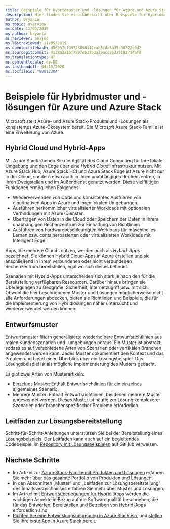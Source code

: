 ```yaml
---
title: Beispiele für Hybridmuster und -lösungen für Azure und Azure Stack Hub
description: Hier finden Sie eine Übersicht über Beispiele für Hybridmuster und -lösungen, mit denen Sie sich mit Hybridlösungen in Azure und Azure Stack Hub vertraut machen und solche Art von Lösungen erstellen können.
author: BryanLa
ms.topic: overview
ms.date: 11/05/2019
ms.author: bryanla
ms.reviewer: anajod
ms.lastreviewed: 11/05/2019
ms.openlocfilehash: d56957c139728898117eab5f8a3a35c98722c0d2
ms.sourcegitcommit: 4138a2a15f78e7db38b3a29acc963a71937146fd
ms.translationtype: HT
ms.contentlocale: de-DE
ms.lasthandoff: 04/15/2020
ms.locfileid: "80812304"
---
```

# <a name="hybrid-patterns-and-solution-examples-for-azure-and-azure-stack"></a>Beispiele für Hybridmuster und -lösungen für Azure und Azure Stack

Microsoft stellt Azure- und Azure Stack-Produkte und -Lösungen als konsistentes Azure-Ökosystem bereit. Die Microsoft Azure Stack-Familie ist eine Erweiterung von Azure.

## <a name="the-hybrid-cloud-and-hybrid-apps"></a>Hybrid Cloud und Hybrid-Apps

Mit Azure Stack können Sie die Agilität des Cloud Computing für Ihre lokale Umgebung und den Edge über eine *Hybrid Cloud*-Infrastruktur nutzen. Mit Azure Stack Hub, Azure Stack HCI und Azure Stack Edge ist Azure nicht nur in der Cloud, sondern etwa auch in Ihren unabhängigen Rechenzentren, in Ihren Zweigstellen und im Außendienst genutzt werden. Diese vielfältigen Funktionen ermöglichen Folgendes:

- Wiederverwenden von Code und konsistentes Ausführen von cloudnativen Apps in Azure und Ihren lokalen Umgebungen.
- Ausführen herkömmlicher virtualisierter Workloads mit optionalen Verbindungen mit Azure-Diensten
- Übertragen von Daten in die Cloud oder Speichern der Daten in Ihrem unabhängigen Rechenzentrum zur Einhaltung von Richtlinien
- Ausführen von hardwarebeschleunigten Workloads für maschinelles Lernen bzw. containerbasierten oder virtualisierten Workloads mit Intelligent Edge

Apps, die mehrere Clouds nutzen, werden auch als *Hybrid-Apps* bezeichnet. Sie können Hybrid Cloud-Apps in Azure erstellen und sie anschließend in Ihrem verbundenen oder nicht verbundenen Rechenzentrum bereitstellen, egal wo sich dieses befindet.

Szenarien mit Hybrid-Apps unterscheiden sich stark je nach den für die Bereitstellung verfügbaren Ressourcen. Darüber hinaus bringen sie Überlegungen zu Geografie, Sicherheit, Internetzugriff usw. mit sich. Obwohl die hier beschriebenen Muster und Lösungen möglicherweise nicht alle Anforderungen abdecken, bieten sie Richtlinien und Beispiele, die für die Implementierung von Hybridlösungen näher untersucht und wiederverwendet werden können.

## <a name="design-patterns"></a>Entwurfsmuster

Entwurfsmuster filtern generalisierte wiederholbare Entwurfsrichtlinien aus realen Kundenszenarien und -umgebungen heraus. Ein Muster ist abstrakt, sodass es auf verschiedene Arten von Szenarien oder vertikalen Branchen angewendet werden kann. Jedes Muster dokumentiert den Kontext und das Problem und bietet einen Überblick über ein Lösungsbeispiel. Das Lösungsbeispiel ist als mögliche Implementierung des Musters gedacht.

Es gibt zwei Arten von Musterartikeln:

- Einzelnes Muster: Enthält Entwurfsrichtlinien für ein einzelnes allgemeines Szenario.
- Mehrere Muster: Enthält Entwurfsrichtlinien, bei denen mehrere Muster angewendet werden. Dieses Muster ist häufig zur Lösung komplexerer Szenarien oder branchenspezifischer Probleme erforderlich.

## <a name="solution-deployment-guides"></a>Leitfäden zur Lösungsbereitstellung

Schritt-für-Schritt-Anleitungen unterstützen Sie bei der Bereitstellung eines Lösungsbeispiels. Der Leitfaden kann auch auf ein begleitendes Codebeispiel im [Repository mit Lösungsbeispielen](https://github.com/Azure-Samples/azure-intelligent-edge-patterns) auf GitHub verweisen.

## <a name="next-steps"></a>Nächste Schritte

- Im Artikel zur [Azure Stack-Familie mit Produkten und Lösungen](/azure-stack) erfahren Sie mehr über das gesamte Portfolio von Produkten und Lösungen.
- In den Abschnitten „Muster“ und „Leitfäden zur Lösungsbereitstellung“ des Inhaltsverzeichnisses erfahren Sie mehr über Muster und Lösungen.
- Im Artikel mit [Entwurfsüberlegungen für Hybrid-Apps](overview-app-design-considerations.md) werden die wichtigen Aspekte in Bezug auf die Softwarequalität beschrieben, die für das Entwerfen, Bereitstellen und Betreiben von Hybrid-Apps erforderlich sind.
- [Richten Sie eine Entwicklungsumgebung in Azure Stack ein](../user/azure-stack-dev-start.md), und [stellen Sie Ihre erste App in Azure Stack bereit](../user/azure-stack-dev-start-deploy-app.md).
